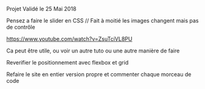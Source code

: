 Projet Validé le 25 Mai 2018


Pensez a faire le slider en CSS // Fait à moitié les images changent mais pas de contrôle

https://www.youtube.com/watch?v=ZsuTciVL8PU

Ca peut être utile, ou voir un autre tuto ou une autre manière de faire

Reverifier le positionnement avec flexbox et grid

Refaire le site en entier version propre et commenter chaque morceau de code
